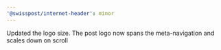 ```yaml
---
'@swisspost/internet-header': minor
---
```


Updated the logo size. The post logo now spans the meta-navigation and scales down on scroll
